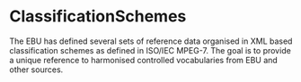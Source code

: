 # ClassificationSchemes
The EBU has defined several sets of reference data organised in XML based classification schemes as defined in ISO/IEC MPEG-7. The goal is to provide a unique reference to harmonised controlled vocabularies from EBU and other sources.
